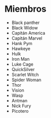 # Miembros

* Black panther
* Black Widow
* Capitán America
* Capitán Marvel
* Hank Pym
* Hawkeye
* Hulk
* Iron Man
* Luke Cage
* QuickSilver
* Scarlet Witch
* Spider Woman
* Thor
* Vision
* Wasp
* Antman
* Nick Fury
* Picotero
